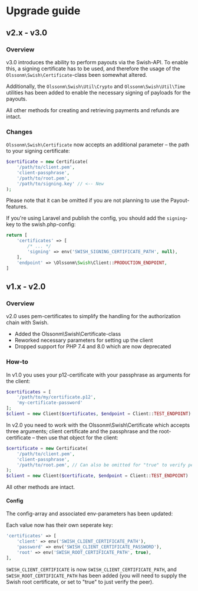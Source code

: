 # Upgrade guide

## v2.x - v3.0

### Overview

v3.0 introduces the ability to perform payouts via the Swish-API. To enable this, a signing certificate has to be used, and therefore the usage of the `Olssonm\Swish\Certificate`-class been somewhat altered.

Additionally, the `Olssonm\Swish\Util\Crypto` and `Olssonm\Swish\Util\Time` utilities has been added to enable the necessary signing of payloads for the payouts.

All other methods for creating and retrieving payments and refunds are intact.

### Changes

`Olssonm\Swish\Certificate` now accepts an additional parameter – the path to your signing certificate:

``` php
$certificate = new Certificate( 
    '/path/to/client.pem', 
    'client-passphrase',
    '/path/to/root.pem', 
    '/path/to/signing.key' // <-- New
);
```

Please note that it can be omitted if you are not planning to use the Payout-features.

If you're using Laravel and publish the config, you should add the `signing`-key to the swish.php-config:

``` php
return [
    'certificates' => [
        /* ... */
        'signing' => env('SWISH_SIGNING_CERTIFICATE_PATH', null),
    ],
    'endpoint' => \Olssonm\Swish\Client::PRODUCTION_ENDPOINT,
]
```

## v1.x - v2.0

### Overview
v2.0 uses pem-certificates to simplify the handling for the authorization chain with Swish.

- Added the Olssonm\Swish\Certificate-class
- Reworked necessary parameters for setting up the client
- Dropped support for PHP 7.4 and 8.0 which are now deprecated

### How-to

In v1.0 you uses your p12-certificate with your passphrase as arguments for the client:

```php
$certificates = [
    '/path/to/my/certificate.p12',
    'my-certificate-password'
];
$client = new Client($certificates, $endpoint = Client::TEST_ENDPOINT)
```

In v2.0 you need to work with the Olssonm\Swish\Certificate which accepts three arguments; client certificate and the passphrase and the root-certificate – then use that object for the client:

```php
$certificate = new Certificate(
    '/path/to/client.pem', 
    'client-passphrase',
    '/path/to/root.pem', // Can also be omitted for "true" to verify peer
);
$client = new Client($certificate, $endpoint = Client::TEST_ENDPOINT)
```

All other methods are intact.

#### Config

The config-array and associated env-parameters has been updated:

Each value now has their own seperate key:

```php
'certificates' => [
    'client' => env('SWISH_CLIENT_CERTIFICATE_PATH'),
    'password' => env('SWISH_CLIENT_CERTIFICATE_PASSWORD'),
    'root' => env('SWISH_ROOT_CERTIFICATE_PATH', true),
],
```

`SWISH_CLIENT_CERTIFICATE` is now `SWISH_CLIENT_CERTIFICATE_PATH`, and `SWISH_ROOT_CERTIFICATE_PATH` has been added (you will need to supply the Swish root certificate, or set to "true" to just verify the peer).
